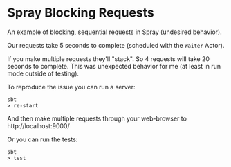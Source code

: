 # Spray Blocking Requests

An example of blocking, sequential requests in Spray (undesired behavior).

Our requests take 5 seconds to complete (scheduled with the `Waiter` Actor).

If you make multiple requests they'll "stack". So 4 requests will take 20 seconds
to complete. This was unexpected behavior for me (at least in run mode outside of testing).

To reproduce the issue you can run a server:

    sbt
    > re-start

And then make multiple requests through your web-browser to http://localhost:9000/

Or you can run the tests:

    sbt
    > test

